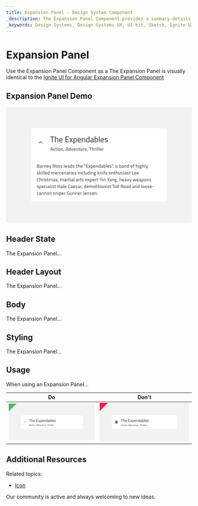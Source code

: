 ```yaml
---
title: Expansion Panel - Design System Component
_description: The Expansion Panel Component provides a summary-details view with built-in functionality to show and hide the details. 
_keywords: Design Systems, Design Systems UX, UI kit, Sketch, Ignite UI for Angular, Sketch to Angular, Sketch to Angular, Angular, Angular Design System, Export code from Sketch, Design Kits for Angular, Sketch HTML, Sketch to HTML, Sketch UI kits
---
```


# Expansion Panel

Use the Expansion Panel Component as a 
The Expansion Panel is visually identical to the [Ignite UI for Angular Expansion Panel Component](https://www.infragistics.com/products/ignite-ui-angular/angular/components/expansion-panel.html)

## Expansion Panel Demo

<img class="responsive-img" src="../images/expansion_panel_demo.png" srcset="../images/expansion_panel_demo@2x.png 2x" />

## Header State

The Expansion Panel...

## Header Layout

The Expansion Panel...

## Body

The Expansion Panel...

## Styling

The Expansion Panel...

## Usage

When using an Expansion Panel...

| Do                                                                             | Don't                                                                              |
| ------------------------------------------------------------------------------ | ---------------------------------------------------------------------------------- |
| <img class="responsive-img" src="../images/expansion_panel_do1.png" srcset="../images/expansion_panel_do1@2x.png 2x" /> | <img class="responsive-img" src="../images/expansion_panel_dont1.png" srcset="../images/expansion_panel_dont1@2x.png 2x" /> |

## Additional Resources

Related topics:

- [Icon](icon.md)
  <div class="divider--half"></div>

Our community is active and always welcoming to new ideas.

